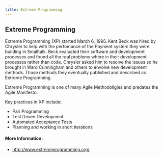 ```yaml
---
title: Extreme Programming
---
```

## Extreme Programming

Extreme Programming (XP) started March 6, 1996. Kent Beck was hired by Chrysler to help with the perfomance of the Payment system they were building in Smalltalk. Beck evaluated their software and development processes and found all the real problems where in their development processes rather than code. Chrysler asked him to resolve the issues so he brought in Ward Cunningham and others to envolve new development methods. Those methods they eventually published and described as Extreme Programming.

Extreme Programming is one of many Agile Methodoligies and predates the Agile Manifesto.

Key practices in XP include:
* Pair Programming
* Test Driven Development
* Automated Acceptance Tests
* Planning and working in short iterations

#### More Information:
* http://www.extremeprogramming.org/



